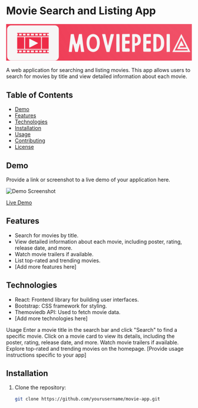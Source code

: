 # Movie Search and Listing App

![Project Logo](src/logo.png) <!-- Add a logo or relevant image here -->

A web application for searching and listing movies. This app allows users to search for movies by title and view detailed information about each movie.

## Table of Contents

- [Demo](#demo)
- [Features](#features)
- [Technologies](#technologies)
- [Installation](#installation)
- [Usage](#usage)
- [Contributing](#contributing)
- [License](#license)

## Demo

Provide a link or screenshot to a live demo of your application here.

![Demo Screenshot](demo-screenshot.png) <!-- Add a screenshot of your app -->

[Live Demo](https://example.com)

## Features

- Search for movies by title.
- View detailed information about each movie, including poster, rating, release date, and more.
- Watch movie trailers if available.
- List top-rated and trending movies.
- [Add more features here]

## Technologies

- React: Frontend library for building user interfaces.
- Bootstrap: CSS framework for styling.
- Themoviedb API: Used to fetch movie data.
- [Add more technologies here]

Usage
Enter a movie title in the search bar and click "Search" to find a specific movie.
Click on a movie card to view its details, including the poster, rating, release date, and more.
Watch movie trailers if available.
Explore top-rated and trending movies on the homepage.
[Provide usage instructions specific to your app]
## Installation

1. Clone the repository:

   ```bash
   git clone https://github.com/yourusername/movie-app.git
